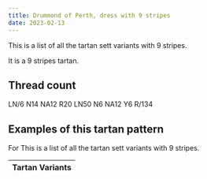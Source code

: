 ```yaml
---
title: Drummond of Perth, dress with 9 stripes
date: 2023-02-13
---
```

This is a list of all the tartan sett variants with 9 stripes.

It is a 9 stripes tartan.


## Thread count
LN/6 N14 NA12 R20 LN50 N6 NA12 Y6 R/134

## Examples of this tartan pattern
For This is a list of all the tartan sett variants with 9 stripes.

| Tartan Variants |
|---------------|
